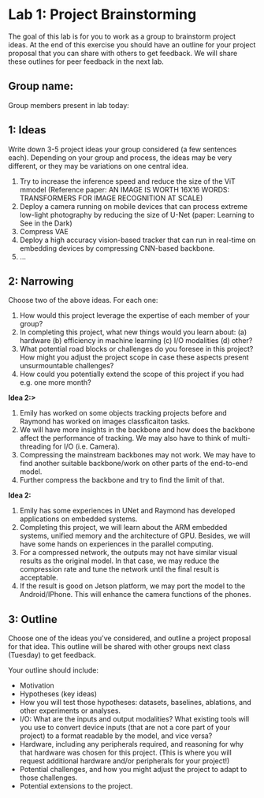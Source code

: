 Lab 1: Project Brainstorming
===
The goal of this lab is for you to work as a group to brainstorm project ideas. At the end of this exercise you should have an outline for your project proposal that you can share with others to get feedback. We will share these outlines for peer feedback in the next lab.

Group name:
---
Group members present in lab today:

1: Ideas
----
Write down 3-5 project ideas your group considered (a few sentences each). Depending on your group and process, the ideas may be very different, or they may be variations on one central idea.
 1. Try to increase the inference speed and reduce the size of the ViT mmodel (Reference paper: AN IMAGE IS WORTH 16X16 WORDS: TRANSFORMERS FOR IMAGE RECOGNITION AT SCALE)
 2. Deploy a camera running on mobile devices that can process extreme low-light photography by reducing the size of U-Net (paper: Learning to See in the Dark)
 3. Compress VAE
 4. Deploy a high accuracy vision-based tracker that can run in real-time on embedding devices by compressing CNN-based backbone.
 5. ...

2: Narrowing
----
Choose two of the above ideas. For each one:
1. How would this project leverage the expertise of each member of your group?
2. In completing this project, what new things would you learn about: (a) hardware (b) efficiency in machine learning (c) I/O modalities (d) other?
3. What potential road blocks or challenges do you foresee in this project? How might you adjust the project scope in case these aspects present unsurmountable challenges?
4. How could you potentially extend the scope of this project if you had e.g. one more month?


<b>Idea 2:></b>
   1. Emily has worked on some objects tracking projects before and Raymond has worked on images classficaiton tasks.
   2. We will have more insights in the backbone and how does the backbone affect the performance of tracking. We may also have to think of multi-threading for I/O (i.e. Camera).
   3. Compressing the mainstream backbones may not work. We may have to find another suitable backbone/work on other parts of the end-to-end model.
   4. Further compress the backbone and try to find the limit of that.

<b>Idea 2:</b>
   1. Emily has some experiences in UNet and Raymond has developed applications on embedded systems.
   2. Completing this project, we will learn about the ARM embedded systems, unified memory and the architecture of GPU. Besides, we will have some hands on experiences in the parallel computing.
   3. For a compressed network, the outputs may not have similar visual results as the original model. In that case, we may reduce the compression rate and tune the network until the final result is acceptable.
   4. If the result is good on Jetson platform, we may port the model to the Android/IPhone. This will enhance the camera functions of the phones.


3: Outline
----
Choose one of the ideas you've considered, and outline a project proposal for that idea. This outline will be shared with other groups next class (Tuesday) to get feedback.

Your outline should include:
- Motivation
- Hypotheses (key ideas)
- How you will test those hypotheses: datasets, baselines, ablations, and other experiments or analyses.
- I/O: What are the inputs and output modalities? What existing tools will you use to convert device inputs (that are not a core part of your project) to a format readable by the model, and vice versa?
- Hardware, including any peripherals required, and reasoning for why that hardware was chosen for this project. (This is where you will request additional hardware and/or peripherals for your project!)
- Potential challenges, and how you might adjust the project to adapt to those challenges.
- Potential extensions to the project.

